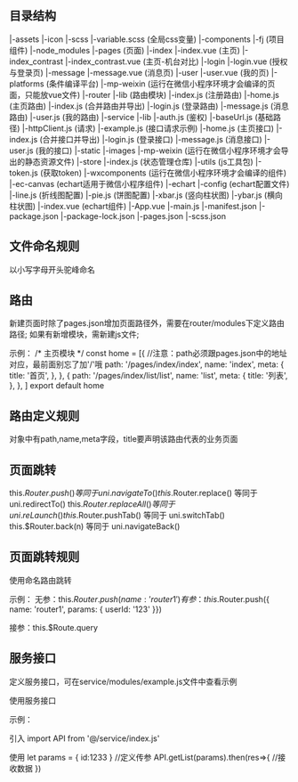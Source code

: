 ## 目录结构
|-assets
  |-icon
  |-scss
    |-variable.scss (全局css变量)
|-components 
  |-fj (项目组件)
|-node_modules
|-pages (页面)
  |-index
    |-index.vue (主页)
  |-index_contrast
    |-index_contrast.vue (主页-机台对比)
  |-login
    |-login.vue (授权与登录页)
  |-message
    |-message.vue (消息页)
  |-user
    |-user.vue (我的页)
|-platforms (条件编译平台)
  |-mp-weixin (运行在微信小程序环境才会编译的页面，只能放vue文件)
|-router
  |-lib (路由模块)
      |-index.js (注册路由)
  |-home.js (主页路由)
  |-index.js (合并路由并导出)
  |-login.js (登录路由)
  |-message.js (消息路由)
  |-user.js (我的路由)
|-service
  |-lib
    |-auth.js (鉴权)
    |-baseUrl.js (基础路径)
    |-httpClient.js (请求)
  |-example.js (接口请求示例)
  |-home.js (主页接口)
  |-index.js (合并接口并导出)
  |-login.js (登录接口)
  |-message.js (消息接口)
  |-user.js (我的接口)
|-static
  |-images
  |-mp-weixin (运行在微信小程序环境才会导出的静态资源文件)
|-store
  |-index.js (状态管理仓库)
|-utils (js工具包)
  |-token.js (获取token)
|-wxcomponents (运行在微信小程序环境才会编译的组件)
  |-ec-canvas (echart适用于微信小程序组件)
  |-echart
    |-config (echart配置文件)
      |-line.js (折线图配置)
      |-pie.js (饼图配置)
      |-xbar.js (竖向柱状图)
      |-ybar.js (横向柱状图)
    |-index.vue (echart组件)
|-App.vue
|-main.js
|-manifest.json
|-package.json
|-package-lock.json
|-pages.json
|-scss.json

## 文件命名规则

以小写字母开头驼峰命名

## 路由
新建页面时除了pages.json增加页面路径外，需要在router/modules下定义路由路径;
如果有新增模块，需新建js文件;

示例：
/* 主页模块 */
const home = [{
		//注意：path必须跟pages.json中的地址对应，最前面别忘了加'/'哦
		path: '/pages/index/index',
		name: 'index',
		meta: {
			title: '首页',
		},
	},
	{
		path: '/pages/index/list/list',
		name: 'list',
		meta: {
			title: '列表',
		},
	},
]
export default home

## 路由定义规则

对象中有path,name,meta字段，title要声明该路由代表的业务页面

## 页面跳转

this.$Router.push() 等同于 uni.navigateTo()
this.$Router.replace() 等同于 uni.redirectTo()
this.$Router.replaceAll() 等同于 uni.reLaunch()
this.$Router.pushTab() 等同于 uni.switchTab()
this.$Router.back(n) 等同于 uni.navigateBack()

## 页面跳转规则

使用命名路由跳转

示例：
无参：this.$Router.push({ name: 'router1'})
有参：this.$Router.push({ name: 'router1', params: { userId: '123' }})

接参：this.$Route.query

## 服务接口

定义服务接口，可在service/modules/example.js文件中查看示例

使用服务接口

示例：

引入
import API from '@/service/index.js'

使用
let params = {
    id:1233
} //定义传参
API.getList(params).then(res=>{
    //接收数据
})